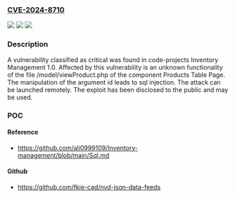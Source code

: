 ### [CVE-2024-8710](https://cve.mitre.org/cgi-bin/cvename.cgi?name=CVE-2024-8710)
![](https://img.shields.io/static/v1?label=Product&message=Inventory%20Management&color=blue)
![](https://img.shields.io/static/v1?label=Version&message=%3D%201.0%20&color=brighgreen)
![](https://img.shields.io/static/v1?label=Vulnerability&message=CWE-89%20SQL%20Injection&color=brighgreen)

### Description

A vulnerability classified as critical was found in code-projects Inventory Management 1.0. Affected by this vulnerability is an unknown functionality of the file /model/viewProduct.php of the component Products Table Page. The manipulation of the argument id leads to sql injection. The attack can be launched remotely. The exploit has been disclosed to the public and may be used.

### POC

#### Reference
- https://github.com/ali0999109/Inventory-management/blob/main/Sql.md

#### Github
- https://github.com/fkie-cad/nvd-json-data-feeds

